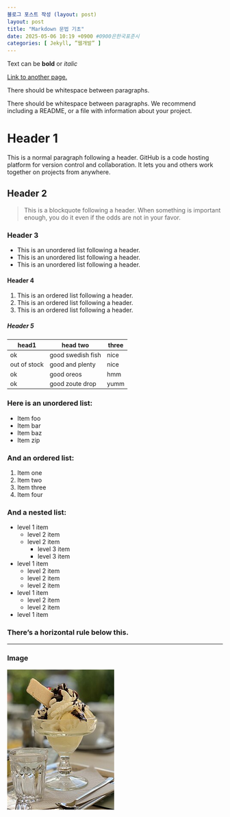 ```yaml
---
블로그 포스트 작성 (layout: post)
layout: post
title: "Markdown 문법 기초"
date: 2025-05-06 10:19 +0900 #0900은한국표준시
categories: [ Jekyll, ”웹개발” ]
---
```


Text can be **bold** or _italic_

[Link to another page.](https://www.snu.ac.kr/)

There should be whitespace between paragraphs.

There should be whitespace between paragraphs. We recommend including a README, or a file with information about your project.

# Header 1
This is a normal paragraph following a header. GitHub is a code hosting platform for version control and collaboration. It lets you and others work together on projects from anywhere.

## Header 2
> This is a blockquote following a header.
> When something is important enough, you do it even if the odds are not in your favor.

### Header 3
* This is an unordered list following a header.
* This is an unordered list following a header.
* This is an unordered list following a header.

#### Header 4
1. This is an ordered list following a header.
2. This is an ordered list following a header.
3. This is an ordered list following a header.

##### Header 5

|**head1**|**head two**|**three**|
|---|---|---|
|ok|good swedish fish|nice|
|out of stock|good and plenty|nice|
|ok|good oreos|hmm|
|ok|good zoute drop|yumm|

### Here is an unordered list:
* Item foo
* Item bar
* Item baz
* Item zip

### And an ordered list:
1. Item one
2. Item two
3. Item three
4. Item four

### And a nested list:
* level 1 item
  * level 2 item
  * level 2 item
    * level 3 item
    * level 3 item
* level 1 item
  * level 2 item
  * level 2 item
  * level 2 item
* level 1 item
  * level 2 item
  * level 2 item
* level 1 item

### There’s a horizontal rule below this.
---
### Image
![ice](/assets/img/Ice_cream_with_whipped_cream,_chocolate_syrup,_and_a_wafer_(cropped).jpg)
